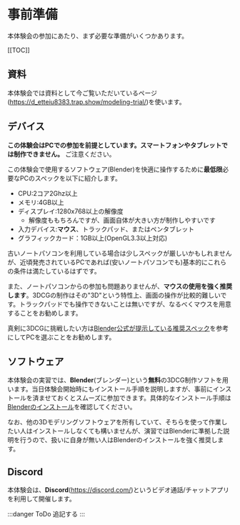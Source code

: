# 事前準備

本体験会の参加にあたり、まず必要な準備がいくつかあります。

[[TOC]]

## 資料

本体験会では資料として今ご覧いただいているページ(<https://d_etteiu8383.trap.show/modeling-trial/>)を使います。

## デバイス

**この体験会はPCでの参加を前提としています。スマートフォンやタブレットでは制作できません。**
ご注意ください。

この体験会で使用するソフトウェア(Blender)を快適に操作するために**最低限**必要なPCのスペックを以下に紹介します。

- CPU:2コア2Ghz以上
- メモリ:4GB以上
- ディスプレイ:1280x768以上の解像度
  - 解像度ももちろんですが、画面自体が大きい方が制作しやすいです
- 入力デバイス:**マウス**、トラックパッド、またはペンタブレット
- グラフィックカード：1GB以上(OpenGL3.3以上対応)

古いノートパソコンを利用している場合は少しスペックが厳しいかもしれませんが、近頃発売されているPCであれば(安いノートパソコンでも)基本的にこれらの条件は満たしているはずです。

また、ノートパソコンからの参加も問題ありませんが、**マウスの使用を強く推奨します**。3DCGの制作はその"3D"という特性上、画面の操作が比較的難しいです。トラックパッドでも操作できないことは無いですが、なるべくマウスを用意することをお勧めします。

真剣に3DCGに挑戦したい方は[Blender公式が提示している推奨スペック](https://www.blender.org/download/requirements/)を参考にしてPCを選ぶことをお勧めします。

## ソフトウェア

本体験会の実習では、**Blender**(ブレンダー)という**無料**の3DCG制作ソフトを用います。当日体験会開始時にもインストール手順を説明しますが、事前にインストールを済ませておくとスムーズに参加できます。具体的なインストール手順は[Blenderのインストール](blender-installation.md)を確認してください。

なお、他の3Dモデリングソフトウェアを所有していて、そちらを使って作業したい人はインストールしなくても構いませんが、演習ではBlenderに準拠した説明を行うので、扱いに自身が無い人はBlenderのインストールを強く推奨します。

## Discord

本体験会は、**Discord**(<https://discord.com/>)というビデオ通話/チャットアプリを利用して開催します。

:::danger ToDo
追記する
:::
